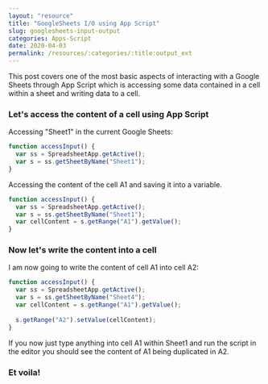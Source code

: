 ```yaml
---
layout: "resource"
title: "GoogleSheets I/O using App Script"
slug: googlesheets-input-output
categories: Apps-Script
date: 2020-04-03
permalink: /resources/:categories/:title:output_ext
---
```


This post covers one of the most basic aspects of interacting with a Google Sheets through App Script which is accessing some data contained in a cell within a sheet and writing data to a cell. 


### Let's access the content of a cell using App Script

Accessing "Sheet1" in the current Google Sheets:
```javascript
function accessInput() {
  var ss = SpreadsheetApp.getActive();
  var s = ss.getSheetByName("Sheet1");
}
```

Accessing the content of the cell A1 and saving it into a variable.
```javascript
function accessInput() {
  var ss = SpreadsheetApp.getActive();
  var s = ss.getSheetByName("Sheet1");
  var cellContent = s.getRange("A1").getValue();
}
```

### Now let's write the content into a cell

I am now going to write the content of cell A1 into cell A2:
```javascript
function accessInput() {
  var ss = SpreadsheetApp.getActive();
  var s = ss.getSheetByName("Sheet4");
  var cellContent = s.getRange("A1").getValue();
  
  s.getRange("A2").setValue(cellContent);
}
```
If you now just type anything into cell A1 within Sheet1 and run the script in the editor you should see the content of A1 being duplicated in A2.

### Et voila!